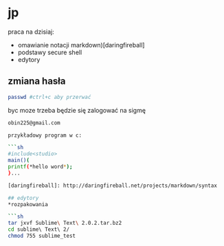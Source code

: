jp
==

praca na dzisiaj:


* omawianie notacji markdown)[daringfireball]
* podstawy secure shell
* edytory



## zmiana hasła

```sh
passwd #ctrl+c aby przerwać
```

byc moze trzeba będzie się zalogować na sigmę

```sh
obin225@gmail.com

przykładowy program w c:

```sh
#include<studio>
main()(
printf(*hello word*);
}...

[daringfireball]: http://daringfireball.net/projects/markdown/syntax

## edytory
*rozpakowania

```sh
tar jxvf Sublime\ Text\ 2.0.2.tar.bz2
cd sublime\ Text\ 2/
chmod 755 sublime_test
